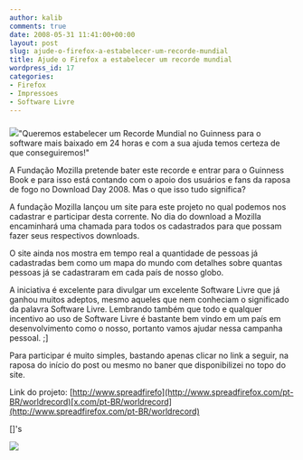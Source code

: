 ```yaml
---
author: kalib
comments: true
date: 2008-05-31 11:41:00+00:00
layout: post
slug: ajude-o-firefox-a-estabelecer-um-recorde-mundial
title: Ajude o Firefox a estabelecer um recorde mundial
wordpress_id: 17
categories:
- Firefox
- Impressoes
- Software Livre
---
```


### 







[![](http://1.bp.blogspot.com/_5kfJplBiYy0/SEE5sXYArPI/AAAAAAAAADc/FQUeQoIz7t8/s320/dday_badge_fox.png)](http://1.bp.blogspot.com/_5kfJplBiYy0/SEE5sXYArPI/AAAAAAAAADc/FQUeQoIz7t8/s1600-h/dday_badge_fox.png)"Queremos estabelecer um Recorde Mundial no Guinness para o software mais baixado em 24 horas e com a sua ajuda temos certeza de que conseguiremos!"




A Fundação Mozilla pretende bater este recorde e entrar para o Guinness Book e para isso está contando com o apoio dos usuários e fans da raposa de fogo no Download Day 2008. Mas o que isso tudo significa?




A fundação Mozilla lançou um site para este projeto no qual podemos nos cadastrar e participar desta corrente. No dia do download a Mozilla encaminhará uma chamada para todos os cadastrados para que possam fazer seus respectivos downloads.




O site ainda nos mostra em tempo real a quantidade de pessoas já cadastradas bem como um mapa do mundo com detalhes sobre quantas pessoas já se cadastraram em cada país de nosso globo.




A iniciativa é excelente para divulgar um excelente Software Livre que já ganhou muitos adeptos, mesmo aqueles que nem conheciam o significado da palavra Software Livre. Lembrando também que todo e qualquer incentivo ao uso de Software Livre é bastante bem vindo em um país em desenvolvimento como o nosso, portanto vamos ajudar nessa campanha pessoal. ;]




Para participar é muito simples, bastando apenas clicar no link a seguir, na raposa do início do post ou mesmo no baner que disponibilizei no topo do site.




Link do projeto: [http://www.spreadfirefo](http://www.spreadfirefox.com/pt-BR/worldrecord)[x.com/pt-BR/worldrecord](http://www.spreadfirefox.com/pt-BR/worldrecord)




[]'s




[![](http://img376.imageshack.us/img376/8000/userbar635980sd7.gif)](http://img376.imageshack.us/img376/8000/userbar635980sd7.gif)



